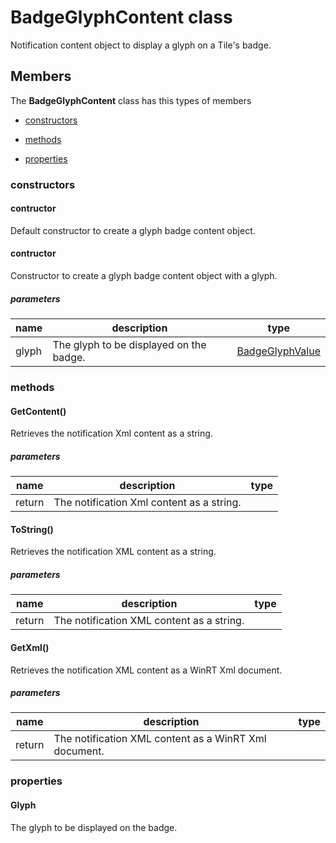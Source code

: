 
# BadgeGlyphContent class

Notification content object to display a glyph on a Tile's badge.

## Members

The **BadgeGlyphContent** class has this types of members

* [constructors](#constructors)

* [methods](#methods)

* [properties](#properties)

### constructors

#### contructor

Default constructor to create a glyph badge content object.

#### contructor

Constructor to create a glyph badge content object with a glyph.

##### parameters



| name | description | type || --- | --- | --- || glyph | The glyph to be displayed on the badge. | [BadgeGlyphValue](Microsoft_Toolkit_Uwp_Notifications_BadgeGlyphValue.md) |
### methods

#### GetContent()

Retrieves the notification Xml content as a string.

##### parameters



| name | description | type || --- | --- | --- || return |The notification Xml content as a string. |
#### ToString()

Retrieves the notification XML content as a string.

##### parameters



| name | description | type || --- | --- | --- || return |The notification XML content as a string. |
#### GetXml()

Retrieves the notification XML content as a WinRT Xml document.

##### parameters



| name | description | type || --- | --- | --- || return |The notification XML content as a WinRT Xml document. |
### properties

#### Glyph

The glyph to be displayed on the badge.
